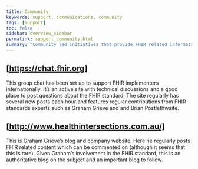 ```yaml
---
title: Community
keywords: support, communications, community 
tags: [support]
toc: false
sidebar: overview_sidebar
permalink: support_community.html
summary: "Community led initiatives that provide FHIR related information and help."
---
```

## [https://chat.fhir.org]
This group chat has been set up to support FHIR implementers internationally. It’s an active site with technical discussions and a good place to post questions about the FHIR standard. The site regularly has several new posts each hour and features regular contributions from FHIR standards experts such as Graham Grieve and and Brian Postlethwaite.
## [http://www.healthintersections.com.au/]
This is Graham Grieve’s blog and company website. Here he regularly posts FHIR related content which can be commented on (although it seems that this is rare). Given Graham’s involvement in the FHIR standard, this is an authoritative blog on the subject and an important blog to follow.
